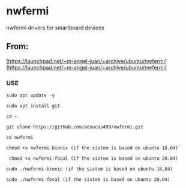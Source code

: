# nwfermi
nwfermi drivers for smartboard devices

## From:
[https://launchpad.net/~m-angel-juan/+archive/ubuntu/nwfermi](https://launchpad.net/~m-angel-juan/+archive/ubuntu/nwfermi)

  ### USE
  
    sudo apt update -y

    sudo apt install git

    cd ~ 

    git clone https://github.com/aosucas499/nwfermi.git

    cd nwfermi
    
    chmod +x nwfermi-bionic (if the sistem is based on ubuntu 18.04)`
    
     chmod +x nwfermi-focal (if the sistem is based on ubuntu 20.04)

    sudo ./nwfermi-bionic (if the sistem is based on ubuntu 18.04)
    
    sudo ./nwfermi-focal (if the sistem is based on ubuntu 20.04)
